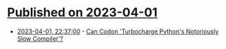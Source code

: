 # [Published on 2023-04-01](index.md)

* [2023-04-01, 22:37:00](https://developers.slashdot.org/story/23/04/01/2235220/can-codon-turbocharge-pythons-notoriously-slow-compiler?utm_source=rss1.0mainlinkanon&utm_medium=feed) - [Can Codon 'Turbocharge Python's Notoriously Slow Compiler'?](https://developers.slashdot.org/story/23/04/01/2235220/can-codon-turbocharge-pythons-notoriously-slow-compiler?utm_source=rss1.0mainlinkanon&utm_medium=feed)
